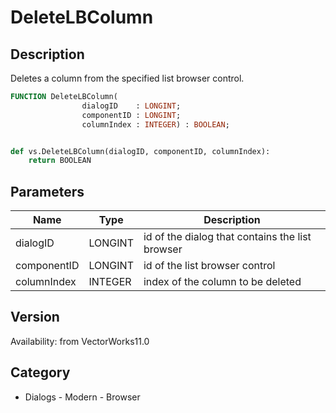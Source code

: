 # DeleteLBColumn

## Description
Deletes a column from the specified list browser control.

```pascal
FUNCTION DeleteLBColumn(
				dialogID    : LONGINT;
				componentID : LONGINT;
				columnIndex : INTEGER) : BOOLEAN;
```

```python

def vs.DeleteLBColumn(dialogID, componentID, columnIndex):
    return BOOLEAN
```

## Parameters
|Name|Type|Description|
|---|---|---|
|dialogID|LONGINT|id of the dialog that contains the list browser|
|componentID|LONGINT|id of the list browser control|
|columnIndex|INTEGER|index of the column to be deleted|

## Version
Availability: from VectorWorks11.0
## Category
* Dialogs - Modern - Browser

